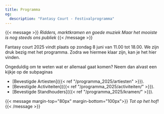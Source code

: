 ```yaml
---
title: Programma
og:
  description: "Fantasy Court - Festivalprogramma"
---
```

{{< message >}}
 _Ridders, marktkramen en goede muziek_
_Maar het mooiste is nog steeds ons publiek_
{{< /message >}}

Fantasy court 2025 vindt plaats op zondag 8 juni van 11.00 tot 18.00. We zijn druk bezig met het programma. Zodra we hiermee klaar zijn, kan je het hier vinden.

Ongeduldig om te weten wat er allemaal gaat komen? Neem dan alvast een kijkje op de subpaginas
* [Bevestigde Artiesten]({{< ref "/programma_2025/artiesten" >}}).
* [Bevestigde Activiteiten]({{< ref "/programma_2025/activiteiten/" >}}).
* [Bevestigde Standhouders]({{< ref "/programma_2025/kramen/" >}}).

{{< message margin-top="80px" margin-bottom="100px">}}
_Tot op het hof!_
{{< /message >}}
